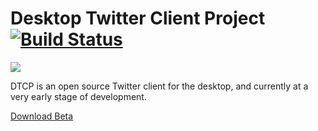 # Desktop Twitter Client Project [![Build Status](https://travis-ci.org/alchen/DTCP.svg?branch=master)](https://travis-ci.org/alchen/DTCP)

![](http://p.ikemi.org/556ae790b96c2.jpg)

DTCP is an open source Twitter client for the desktop, and currently at a very early stage of development.

[Download Beta](https://github.com/alchen/DTCP/releases/download/v0.2.4/DTCP.zip)
